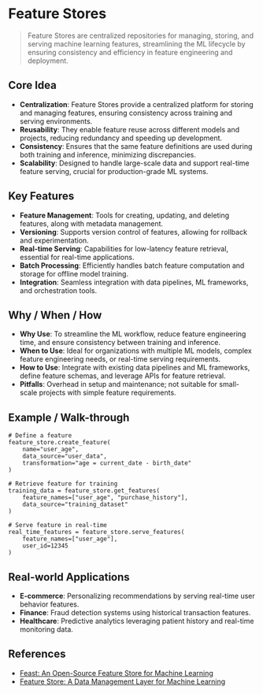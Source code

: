 # Feature Stores

> Feature Stores are centralized repositories for managing, storing, and serving machine learning features, streamlining the ML lifecycle by ensuring consistency and efficiency in feature engineering and deployment.

## Core Idea
- **Centralization**: Feature Stores provide a centralized platform for storing and managing features, ensuring consistency across training and serving environments.
- **Reusability**: They enable feature reuse across different models and projects, reducing redundancy and speeding up development.
- **Consistency**: Ensures that the same feature definitions are used during both training and inference, minimizing discrepancies.
- **Scalability**: Designed to handle large-scale data and support real-time feature serving, crucial for production-grade ML systems.

## Key Features
- **Feature Management**: Tools for creating, updating, and deleting features, along with metadata management.
- **Versioning**: Supports version control of features, allowing for rollback and experimentation.
- **Real-time Serving**: Capabilities for low-latency feature retrieval, essential for real-time applications.
- **Batch Processing**: Efficiently handles batch feature computation and storage for offline model training.
- **Integration**: Seamless integration with data pipelines, ML frameworks, and orchestration tools.

## Why / When / How
- **Why Use**: To streamline the ML workflow, reduce feature engineering time, and ensure consistency between training and inference.
- **When to Use**: Ideal for organizations with multiple ML models, complex feature engineering needs, or real-time serving requirements.
- **How to Use**: Integrate with existing data pipelines and ML frameworks, define feature schemas, and leverage APIs for feature retrieval.
- **Pitfalls**: Overhead in setup and maintenance; not suitable for small-scale projects with simple feature requirements.

## Example / Walk-through
```pseudo
# Define a feature
feature_store.create_feature(
    name="user_age",
    data_source="user_data",
    transformation="age = current_date - birth_date"
)

# Retrieve feature for training
training_data = feature_store.get_features(
    feature_names=["user_age", "purchase_history"],
    data_source="training_dataset"
)

# Serve feature in real-time
real_time_features = feature_store.serve_features(
    feature_names=["user_age"],
    user_id=12345
)
```

## Real-world Applications
- **E-commerce**: Personalizing recommendations by serving real-time user behavior features.
- **Finance**: Fraud detection systems using historical transaction features.
- **Healthcare**: Predictive analytics leveraging patient history and real-time monitoring data.

## References
- [Feast: An Open-Source Feature Store for Machine Learning](https://feast.dev/)
- [Feature Store: A Data Management Layer for Machine Learning](https://www.tecton.ai/blog/what-is-a-feature-store/)